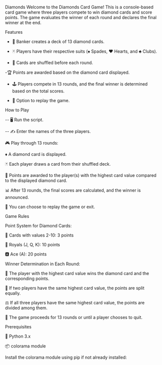 Diamonds
Welcome to the Diamonds Card Game! This is a console-based card game where three players compete to win diamond cards and score points. The game evaluates the winner of each round and declares the final winner at the end.

Features

- 🎴 Banker creates a deck of 13 diamond cards.

- 🃏 Players have their respective suits (♠️ Spades, ♥️ Hearts, and ♣️ Clubs).

- 🔀 Cards are shuffled before each round.

-🏆 Points are awarded based on the diamond card displayed.

- 🕹️ Players compete in 13 rounds, and the final winner is determined based on the total scores.

- 🔄 Option to replay the game.

How to Play

-- 🖥️ Run the script.

-- ✍️ Enter the names of the three players.

🎮 Play through 13 rounds:

♦️ A diamond card is displayed.

🃏 Each player draws a card from their shuffled deck.

🏅 Points are awarded to the player(s) with the highest card value compared to the displayed diamond card.

📊 After 13 rounds, the final scores are calculated, and the winner is announced.

🔄 You can choose to replay the game or exit.

Game Rules

Point System for Diamond Cards:

🔢 Cards with values 2-10: 3 points

👑 Royals (J, Q, K): 10 points

🅰️ Ace (A): 20 points

Winner Determination in Each Round:

🥇 The player with the highest card value wins the diamond card and the corresponding points.

🤝 If two players have the same highest card value, the points are split equally.

⚖️ If all three players have the same highest card value, the points are divided among them.

🔁 The game proceeds for 13 rounds or until a player chooses to quit.

Prerequisites

🐍 Python 3.x

📦 colorama module

Install the colorama module using pip if not already installed:
